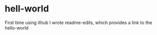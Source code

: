 # hell-world
First time using ithub
I wrote readme-edits, which provides a link to the hello-world 
